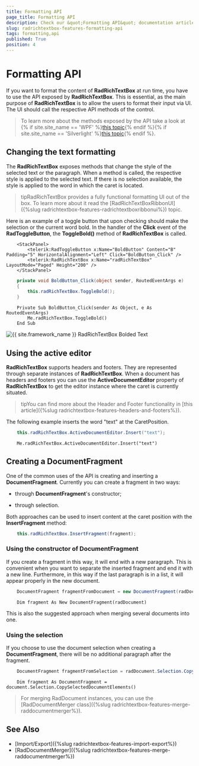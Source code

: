 ```yaml
---
title: Formatting API
page_title: Formatting API
description: Check our &quot;Formatting API&quot; documentation article for the RadRichTextBox {{ site.framework_name }} control.
slug: radrichtextbox-features-formatting-api
tags: formatting,api
published: True
position: 4
---
```


# Formatting API



If you want to format the content of __RadRichTextBox__ at run time, you have to use the API exposed by __RadRichTextBox__. This is essential, as the main purpose of __RadRichTextBox__ is to allow the users to format their input via UI. The UI should call the respective API methods of the control.
      

>To learn more about the methods exposed by the API take a look at {% if site.site_name == 'WPF' %}[this topic](http://www.telerik.com/help/wpf/allmembers_t_telerik_windows_controls_radrichtextbox.html){% endif %}{% if site.site_name == 'Silverlight' %}[this topic](http://www.telerik.com/help/silverlight/allmembers_t_telerik_windows_controls_radrichtextbox.html){% endif %}.
        

## Changing the text formatting

The __RadRichTextBox__ exposes methods that change the style of the selected text or the paragraph. When a method is called, the respective style is applied to the selected text. If there is no selection available, the style is applied to the word in which the caret is located.
        

>tipRadRichTextBox provides a fully functional formatting UI out of the box. To learn more about it read the [RadRichTextBoxRibbonUI]({%slug radrichtextbox-features-radrichtextboxribbonui%}) topic.
          

Here is an example of a toggle button that upon checking should make the selection or the current word bold. In the handler of the __Click__ event of the __RadToggleButton__, the __ToggleBold()__ method of __RadRichTextBox__ is called.
        



```XAML
    <StackPanel>
        <telerik:RadToggleButton x:Name="BoldButton" Content="B" Padding="5" HorizontalAlignment="Left" Click="BoldButton_Click" />
        <telerik:RadRichTextBox x:Name="radRichTextBox" LayoutMode="Paged" Height="200" />
    </StackPanel>
```





```C#
    private void BoldButton_Click(object sender, RoutedEventArgs e)
    {
        this.radRichTextBox.ToggleBold();
    }
```
```VB.NET
    Private Sub BoldButton_Click(sender As Object, e As RoutedEventArgs)
        Me.radRichTextBox.ToggleBold()
    End Sub
```

![{{ site.framework_name }} RadRichTextBox Bolded Text](images/RadRichTextBox_Formatting_01.png)

## Using the active editor

__RadRichTextBox__ supports headers and footers. They are represented through separate instances of  __RadRichTextBox__. When a document has headers and footers you can use the __ActiveDocumentEditor__ property           of __RadRichTextBox__ to get the editor instance where the caret is currently situated.
        

>tipYou can find more about the Header and Footer functionality in [this article]({%slug radrichtextbox-features-headers-and-footers%}).
          

The following example inserts the word "text" at the CaretPosition.



```C#
    this.radRichTextBox.ActiveDocumentEditor.Insert("text");
```
```VB.NET
	Me.radRichTextBox.ActiveDocumentEditor.Insert("text")
```



## Creating a DocumentFragment

One of the common uses of the API is creating and inserting a __DocumentFragment__. Currently you can create a fragment in two ways:
        

* through __DocumentFragment__'s constructor;
            

* through selection.
            

Both approaches can be used to insert content at the caret position with the __InsertFragment__ method:
        



```C#
    this.radRichTextBox.InsertFragment(fragment);
```

### Using the constructor of DocumentFragment

If you create a fragment in this way, it will end with a new paragraph. This is convenient when you want to separate the inserted fragment and end it with a new line. Furthermore, in this way if the last paragraph is in a list, it will appear properly in the new document.



```C#
    DocumentFragment fragmentFromDocument = new DocumentFragment(radDocument);
```
```VB.NET
    Dim fragment As New DocumentFragment(radDocument)
```



This is also the suggested approach when merging several documents into one.

### Using the selection

If you choose to use the document selection when creating a __DocumentFragment__, there will be no additional paragraph after the fragment.
            



```C#
    DocumentFragment fragmentFromSelection = radDocument.Selection.CopySelectedDocumentElements();
```
```VB.NET
    Dim fragment As DocumentFragment = document.Selection.CopySelectedDocumentElements()
```


>For merging RadDocument instances, you can use the [RadDocumentMerger class]({%slug radrichtextbox-features-merge-raddocumentmerger%}).

## See Also

 * [Import/Export]({%slug radrichtextbox-features-import-export%})
 * [RadDocumentMerger]({%slug radrichtextbox-features-merge-raddocumentmerger%})
